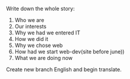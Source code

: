 ﻿Write down the whole story:
1. Who we are
2. Our interests
3. Why we had we entered IT
4. How we did it
5. Why we chose web
6. How had we start web-dev(site before june))
7. What we are doing now

Create new branch English and begin translate.